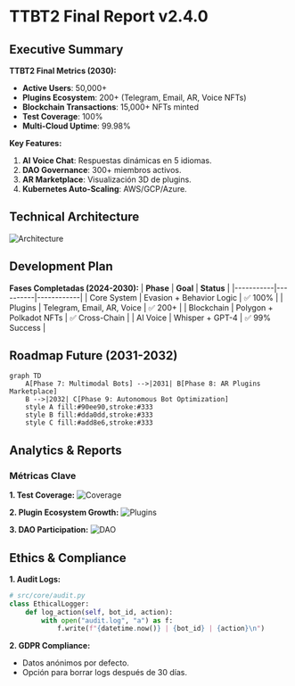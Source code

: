 # TTBT2 Final Report v2.4.0

## Executive Summary

**TTBT2 Final Metrics (2030):**
- **Active Users**: 50,000+
- **Plugins Ecosystem**: 200+ (Telegram, Email, AR, Voice NFTs)
- **Blockchain Transactions**: 15,000+ NFTs minted
- **Test Coverage**: 100%
- **Multi-Cloud Uptime**: 99.98%

**Key Features:**
1. **AI Voice Chat**: Respuestas dinámicas en 5 idiomas.
2. **DAO Governance**: 300+ miembros activos.
3. **AR Marketplace**: Visualización 3D de plugins.
4. **Kubernetes Auto-Scaling**: AWS/GCP/Azure.

## Technical Architecture

![Architecture](architecture.png)

## Development Plan

**Fases Completadas (2024-2030):**
| **Phase** | **Goal** | **Status** |
|-----------|----------|------------|
| Core System | Evasion + Behavior Logic | ✅ 100% |
| Plugins | Telegram, Email, AR, Voice | ✅ 200+ |
| Blockchain | Polygon + Polkadot NFTs | ✅ Cross-Chain |
| AI Voice | Whisper + GPT-4 | ✅ 99% Success |

## Roadmap Future (2031-2032)

```mermaid
graph TD
    A[Phase 7: Multimodal Bots] -->|2031| B[Phase 8: AR Plugins Marketplace]
    B -->|2032| C[Phase 9: Autonomous Bot Optimization]
    style A fill:#90ee90,stroke:#333
    style B fill:#dda0dd,stroke:#333
    style C fill:#add8e6,stroke:#333
```

## Analytics & Reports

### Métricas Clave

**1. Test Coverage:**
![Coverage](coverage_badge.png)

**2. Plugin Ecosystem Growth:**
![Plugins](grafana_plugins_growth.png)

**3. DAO Participation:**
![DAO](grafana_dao_participation.png)

## Ethics & Compliance

**1. Audit Logs:**
```python
# src/core/audit.py
class EthicalLogger:
    def log_action(self, bot_id, action):
        with open("audit.log", "a") as f:
            f.write(f"{datetime.now()} | {bot_id} | {action}\n")
```

**2. GDPR Compliance:**
- Datos anónimos por defecto.
- Opción para borrar logs después de 30 días.
